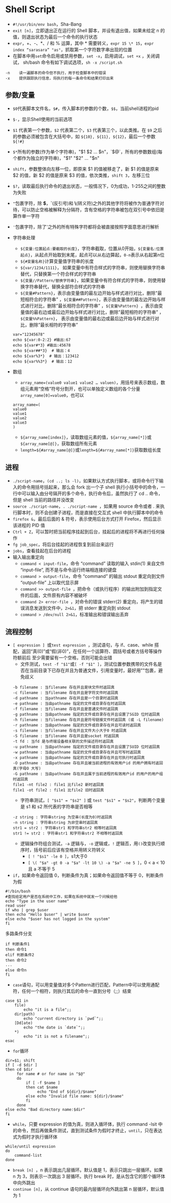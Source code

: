 # Shell Script


- `#!/usr/bin/env bash`，Sha-Bang
- `exit [n]`，立即退出正在运行的 Shell 脚本，并设有退出值，如果未给定 n 的值，则退出状态为最后一个命令的执行状态
- `expr`，+、-、*、/ 和 % 运算，其中 * 需要转义，`expr 15 \* 15`，`expr index “sarasara” "as"`，抓取第一个字符数字串出现的位置 
- 在脚本中用`set`命令启用或禁用参数，`set -x`，启用调试，`set +x` ，关闭调试， sh/bash 命令有如下调试选项，`sh -x /script.sh `
```
-n    读一遍脚本的命令但不执行，用于检查脚本中的错误
-x    提供跟踪执行信息，将执行的每一条命令和结果打印出来
```

## 参数/变量

- `$0`代表脚本文件名，`$#`，传入脚本的参数的个数，`$$`，当前shell进程的pid
- `$-`，显示Shell使用的当前选项
- `$1` 代表第一个参数，`$2` 代表第二个，`$3` 代表第三个，以此类推。在 `$9` 之后的参数必须被包含在大括号中，如 `${10}, ${11}, ${12}`，最后一个参数 `${!#}`
- `$*`所有的参数(作为单个字符串)，"$1 $2 … $n"，`$@`，所有的参数数组(每个都作为独立的字符串)，"$1" "$2" … "$n"
- `shift`，参数整体向左移一位，即原来 $1 的值被移走了，新 $1 的值是原来 $2 的值，新 $2 的值是原来 $3 的值，依次类推，`shift 3`，左移三位
- `$?`，读取最后执行命令的退出状态，一般情况下，0为成功，1-255之间的整数为失败
- `"`包裹字符，除 **$**，**`**(反引号)和 **\\**(转义符)之外的其他字符将被作为普通字符对待，可以防止空格被解释为分隔符，含有空格的字符串被包在双引号中依旧是算作单一字符
- `'`包裹字符，除了'之外的所有特殊字符都将会被直接按照字面意思进行解析

- 字符串处理
  - `${变量:位置起点:要截取的长度}`，字符串截取，位置从0开始，`${变量名:位置起点}`，从起点开始取到末尾，起点可以从右边算起，`0-n`表示从右起第n位
  - `${#变量名称}`计算变量值字符串的长度
  - `${var/1234/1111}`， 如果变量中有符合样式的字符串，则使用替换字符串替代，只替换第一个符合样式的字符串
  - `${变量//Pattern/替换字符串}`，如果变量中有符合样式的字符串，则使用替换字符串替代，替换全部符合样式的字符串
  - `${变量#Pattern}`，表示由变量值的最左边开始与样式进行对比，删除”最短相符合的字符串” ，`${变量##Pattern}`，表示由变量值的最左边开始与样式进行对比，删除”最长相符合的字符串” ，`${变量%Pattern} `，表示由变量值的最右边或最后边开始与样式进行对比，删除”最短相符的字符串” ，`${变量%%Pattern}`， 表示由变量值的最右边或最后边开始与样式进行对比，删除”最长相符的字符串” 
  ```
  var="12345678"
  echo ${var:0-2:2} #输出:67
  echo ${var#*3} #输出:45678
  echo ${var##*3}  # 输出：4
  echo ${var%3*}  # 输出：123412
  echo ${var%%3*}  # 输出：12
  ```
- 数组
  - `array_name=(value0 value1 value2 … valuen)`，用括号来表示数组，数组元素用“空格”符号分割开，也可以单独定义数组的各个分量 `array_name[0]=value0`，也可以
  ```
  array_name=(
  value0
  value1
  value2
  value3
  )
  ```
  - `${array_name[index]}`，读取数组元素的值，`${array_name[*]}`或`${array_name[@]}`，获取数组所有元素
  - `length=${#array_name[@]}`或`length=${#array_name[*]}`获取数组长度
  
## 进程

- `./script-name`，`(cd ..; ls -l)`，如果默认方式执行脚本，或将命令行下输入的命令用括号括起来，那么会 fork 出一个子 shell 执行小括号中的命令，一行中可以输入由分号隔开的多个命令，执行命令后，虽然执行了 cd .. 命令，但是 shell 当前的路径并没改变
- `source ./script-name`，`. ./script-name `，如果用 source 命令或者 . 来执行脚本时，则不会创建子进程，而是直接在交互式 shell 中执行脚本中的命令
- `firefox &`，最后后面的 & 符号，表示使用后台方式打开 Firefox，然后显示该进程的 PID 值
- `Ctrl + Z`，可以暂时把当前程序挂起到后台，挂起后的进程将不再进行任何操作
- `fg job_spec`，将后台挂起的进程恢复到前台来运行
- `jobs`，查看挂起在后台的进程
- 输入输出重定向
  - `command < input-file`，命令 “command” 读取的输入 stdin(1) 来自文件 “input-file”, 而不是与命令运行终端相连接的键盘
  - `command > output-file`，命令 “command” 的输出 stdout 重定向到文件 “output-file” 上以取代显示屏
  - `command >> output-file `，把命令（或执行程序）的输出附加到指定文件的后面，文件原有内容不被破坏
  - `command 2> error-file `，对命令的错误 stderr(2) 重定向，将产生的错误消息发送到文件中，`2>&1`，把 stderr 重定向到 stdout
  - `command > /dev/null 2>&1`，标准输出和错误输出丢弃
  
## 流程控制

- `[ expression ] `或`test expression `，测试语句，与 if、case、while 搭配，返回“真(0)”或“假(非0)”，在任何一个运算符、圆括号或者方括号等操作符额前后 至少需要留有一个空格，否则可能会出错
  - 文件测试，`test -f "$1"`或`[ -f "$1" ]`，测试位置参数携带的文件名是否在当前目录下已存在并且为普通文件，引用变量时，最好用""包裹，避免歧义
  ```
  -b filename : 当filename 存在并且是块文件时返回真
  -c filename : 当filename 存在并且是字符文件时返回真
  -d pathname : 当pathname 存在并且是一个目录时返回真
  -e pathname : 当由pathname 指定的文件或目录存在时返回真
  -f filename : 当filename 存在并且是普通文件时返回真
  -g pathname : 当由pathname 指定的文件或目录存在并且设置了SGID 位时返回真
  -h filename : 当filename 存在并且是符号链接文件时返回真 (或 -L filename)
  -r pathname : 当由pathname 指定的文件或目录存在并且可读时返回真
  -s filename : 当filename 存在并且文件大小大于0 时返回真
  -S filename : 当filename 存在并且是socket 时返回真
  -t fd : 当fd 是与终端设备相关联的文件描述符时返回真
  -u pathname : 当由pathname 指定的文件或目录存在并且设置了SUID 位时返回真
  -w pathname : 当由pathname 指定的文件或目录存在并且可写时返回真
  -x pathname : 当由pathname 指定的文件或目录存在并且可执行时返回真
  -O pathname : 当由pathname 存在并且被当前进程的有效用户id 的用户拥有时返回真(字母O 大写)
  -G pathname : 当由pathname 存在并且属于当前进程的有效用户id 的用户的用户组时返回真
  file1 -nt file2 : file1 比file2 新时返回真
  file1 -ot file2 : file1 比file2 旧时返回真 
  ```
  - 字符串测试，`[ "$s1" = "$s2" ]` 或 `test "$s1" = "$s2"`，判断两个变量 是 s1 和 s2 所代表的字符串是否相等
  ```
  -z string : 字符串string 为空串(长度为0)时返回真
  -n string : 字符串string 为非空串时返回真
  str1 = str2 : 字符串str1 和字符串str2 相等时返回真
  str1 != str2 : 字符串str1 和字符串str2 不相等时返回真 
  ```
  - 逻辑操作符组合测试，`-a` 逻辑与，`-o` 逻辑或，`!` 逻辑否，用`()`改变执行顺序时，括号前后应该有空格并用转义符转义
    - `[ ! "$s1" -le 0 ]`，s1大于0
    - `[ \( "$a" -gt 0 -a "$a" -lt 10 \) -a "$a" -ne 5 ]`，0 < a < 10 且 a 不等于 5  
- `if`，如果命令返回值 0，判断条件为真；如果命令返回值不等于 0，判断条件为假
```
#!/bin/bash
#查找给定用户是否在系统中工作，如果在系统中就发一个问候给他
echo "Type in the user name"
read user
if who | grep $user
then echo "Hello $user" | write $user
else echo "$user has not logged in the system"
fi
```
多路条件分支
```
if 判断条件1
then 命令1
elif 判断条件2
then 命令2
...
else 命令n
fi
```
- `case`语句，可以用变量值对多个Pattern进行匹配，Pattern中可以使用通配符，任何一个相符，则执行其后的命令一直到分号（;;）结束
```
case $1 in
    file) 
        echo "it is a file";;
    dir|path)
        echo "current directory is `pwd`";;
    [Dd]ate)
        echo "the date is `date`";;
    *)
        echo "it is not a filename";;
esac
```
- `for`循环
```
dir=$1; shift
if [ -d $dir ]
then cd $dir
     for name # or for name in "$@"
     do
         if [ -f $name ]
         then cat $name
              echo "End of ${dir}/$name"
         else echo "Invalid file name: ${dir}/$name"
         fi
     done
else echo "Bad directory name:$dir"
fi
```
- `while`，只要 expression 的值为真，则进入循环体，执行 command -lsit 中的命令，然后再做条件测试，直到测试条件为假时才终止，`until`，只在表达式为假时才执行循环体
```
while/until expression
do
    command-list
done
```
- `break [n] `，n 表示跳出几层循环。默认值是 1，表示只跳出一层循环。如果 n 为 3，则表示一次跳出 3 层循环。执行 break 时，是从包含它的那个循环体中向外跳出
- `continue [n]`，从 continue 语句的最内层循环向外跳出第 n 层循环，默认值为 1
